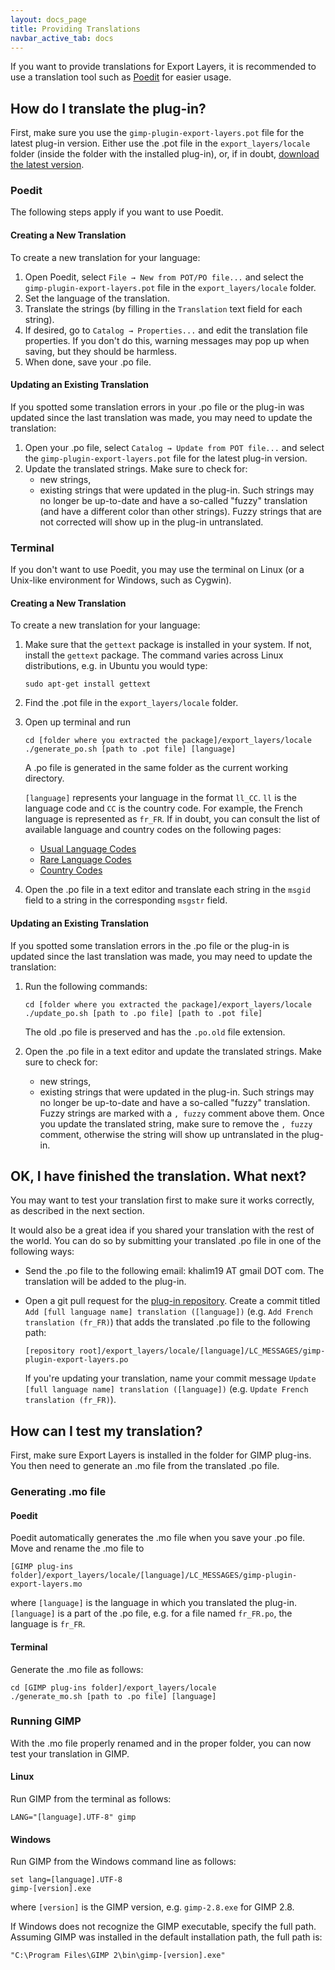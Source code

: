 ```yaml
---
layout: docs_page
title: Providing Translations
navbar_active_tab: docs
---
```



If you want to provide translations for Export Layers, it is recommended to use a translation tool such as [Poedit](https://poedit.net) for easier usage.


How do I translate the plug-in?
-------------------------------

First, make sure you use the `gimp-plugin-export-layers.pot` file for the latest plug-in version.
Either use the .pot file in the `export_layers/locale` folder (inside the folder with the installed plug-in), or, if in doubt, [download the latest version](https://github.com/khalim19/gimp-plugin-export-layers/blob/main/export_layers/locale/gimp-plugin-export-layers.pot).


### Poedit

The following steps apply if you want to use Poedit.


#### Creating a New Translation

To create a new translation for your language:

1. Open Poedit, select `File → New from POT/PO file...` and select the `gimp-plugin-export-layers.pot` file in the `export_layers/locale` folder.
2. Set the language of the translation.
3. Translate the strings (by filling in the `Translation` text field for each string).
4. If desired, go to `Catalog → Properties...` and edit the translation file properties.
   If you don't do this, warning messages may pop up when saving, but they should be harmless.
5. When done, save your .po file.


#### Updating an Existing Translation

If you spotted some translation errors in your .po file or the plug-in was updated since the last translation was made, you may need to update the translation:

1. Open your .po file, select `Catalog → Update from POT file...` and select the `gimp-plugin-export-layers.pot` file for the latest plug-in version.
2. Update the translated strings.
   Make sure to check for:
   * new strings,
   * existing strings that were updated in the plug-in.
     Such strings may no longer be up-to-date and have a so-called "fuzzy" translation (and have a different color than other strings).
     Fuzzy strings that are not corrected will show up in the plug-in untranslated.


### Terminal

If you don't want to use Poedit, you may use the terminal on Linux (or a Unix-like environment for Windows, such as Cygwin).


#### Creating a New Translation

To create a new translation for your language:

1. Make sure that the `gettext` package is installed in your system.
   If not, install the `gettext` package.
   The command varies across Linux distributions, e.g. in Ubuntu you would type:
   
       sudo apt-get install gettext
   
2. Find the .pot file in the `export_layers/locale` folder.
3. Open up terminal and run
   
       cd [folder where you extracted the package]/export_layers/locale
       ./generate_po.sh [path to .pot file] [language]
   
   A .po file is generated in the same folder as the current working directory.
   
   `[language]` represents your language in the format `ll_CC`.
   `ll` is the language code and `CC` is the country code.
   For example, the French language is represented as `fr_FR`.
   If in doubt, you can consult the list of available language and country codes on the following pages:
   * [Usual Language Codes](https://www.gnu.org/software/gettext/manual/html_node/Usual-Language-Codes.html)
   * [Rare Language Codes](https://www.gnu.org/software/gettext/manual/html_node/Rare-Language-Codes.html)
   * [Country Codes](https://www.gnu.org/software/gettext/manual/html_node/Country-Codes.html)
   
4. Open the .po file in a text editor and translate each string in the `msgid` field to a string in the corresponding `msgstr` field.


#### Updating an Existing Translation

If you spotted some translation errors in the .po file or the plug-in is updated since the last translation was made, you may need to update the translation:

1. Run the following commands:
   
       cd [folder where you extracted the package]/export_layers/locale
       ./update_po.sh [path to .po file] [path to .pot file]
   
   The old .po file is preserved and has the `.po.old` file extension.
   
2. Open the .po file in a text editor and update the translated strings.
   Make sure to check for:
   * new strings,
   * existing strings that were updated in the plug-in.
     Such strings may no longer be up-to-date and have a so-called "fuzzy" translation.
     Fuzzy strings are marked with a `, fuzzy` comment above them.
     Once you update the translated string, make sure to remove the `, fuzzy` comment, otherwise the string will show up untranslated in the plug-in.


OK, I have finished the translation. What next?
--------------------------------------------------

You may want to test your translation first to make sure it works correctly, as described in the next section.

It would also be a great idea if you shared your translation with the rest of the world.
You can do so by submitting your translated .po file in one of the following ways:

* Send the .po file to the following email: khalim19 AT gmail DOT com.
  The translation will be added to the plug-in.
* Open a git pull request for the [plug-in repository](https://github.com/khalim19/gimp-plugin-export-layers).
  Create a commit titled `Add [full language name] translation ([language])` (e.g. `Add French translation (fr_FR)`) that adds the translated .po file to the following path:
  
      [repository root]/export_layers/locale/[language]/LC_MESSAGES/gimp-plugin-export-layers.po
  
  If you're updating your translation, name your commit message `Update [full language name] translation ([language])` (e.g. `Update French translation (fr_FR)`).


How can I test my translation?
------------------------------

First, make sure Export Layers is installed in the folder for GIMP plug-ins.
You then need to generate an .mo file from the translated .po file.


### Generating .mo file

#### Poedit

Poedit automatically generates the .mo file when you save your .po file.
Move and rename the .mo file to

    [GIMP plug-ins folder]/export_layers/locale/[language]/LC_MESSAGES/gimp-plugin-export-layers.mo
   
where `[language]` is the language in which you translated the plug-in.
`[language]` is a part of the .po file, e.g. for a file named `fr_FR.po`, the language is `fr_FR`.

#### Terminal

Generate the .mo file as follows:
   
    cd [GIMP plug-ins folder]/export_layers/locale
    ./generate_mo.sh [path to .po file] [language]


### Running GIMP

With the .mo file properly renamed and in the proper folder, you can now test your translation in GIMP.

#### Linux

Run GIMP from the terminal as follows:
   
    LANG="[language].UTF-8" gimp

#### Windows

Run GIMP from the Windows command line as follows:
   
    set lang=[language].UTF-8
    gimp-[version].exe

where `[version]` is the GIMP version, e.g. `gimp-2.8.exe` for GIMP 2.8.

If Windows does not recognize the GIMP executable, specify the full path.
Assuming GIMP was installed in the default installation path, the full path is:
   
    "C:\Program Files\GIMP 2\bin\gimp-[version].exe"